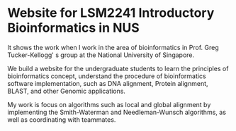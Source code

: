 # Website for LSM2241 Introductory Bioinformatics in NUS

It shows the work when I work in the area of bioinformatics in Prof. Greg Tucker-Kellogg' s group at the National University of Singapore. 

We build a website for the undergraduate students to learn the principles of bioinformatics concept, understand the procedure of bioinformatics software implementation, such as DNA alignment, Protein alignment, BLAST, and other Genomic applications. 

My work is focus on algorithms such as local and global alignment by implementing the Smith-Waterman and Needleman-Wunsch algorithms, as well as coordinating with teammates. 
